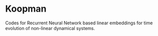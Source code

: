 # Koopman

Codes for Recurrent Neural Network based linear embeddings for time evolution of non-linear dynamical systems. 
